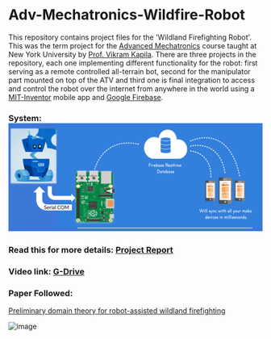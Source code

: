 # Adv-Mechatronics-Wildfire-Robot

This repository contains project files for the 'Wildland Firefighting Robot'. This was the term project for the [Advanced Mechatronics](http://engineering.nyu.edu/mechatronics/vkapila/) course taught at New York University by [Prof. Vikram Kapila](https://engineering.nyu.edu/faculty/vikram-kapila). There are three projects in the repository, each one implementing different functionality for the robot: first serving as a remote controlled all-terrain bot, second for the manipulator part mounted on top of the ATV and third one is final integration to access and control the robot over the internet from anywhere in the world using a [MIT-Inventor](https://appinventor.mit.edu/) mobile app and [Google Firebase](https://firebase.google.com/).

### System: <img src="comm.png"/>
### Read this for more details: [Project Report](https://github.com/ShivamJoshi64/Adv-Mechatronics-Wildfire-Robot/blob/main/AdvanceMechatronics___Term_Project_project.pdf)

### Video link: [G-Drive](https://drive.google.com/drive/folders/17JK3DJe6NSmA2dDmk5UTHhZGt-6xJYrH)

### Paper Followed:
[Preliminary domain theory for robot-assisted wildland firefighting](https://ieeexplore.ieee.org/document/5424143)

<img width="950" alt="image" src="https://github.com/user-attachments/assets/ef1ee2fc-d5a4-40d0-8718-18c995d8f21b">
